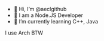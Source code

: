 - 👋 Hi, I’m @aeclgithub
- 👀 I am a Node.JS Developer
- 🌱 I’m currently learning C++, Java

 I use Arch BTW
